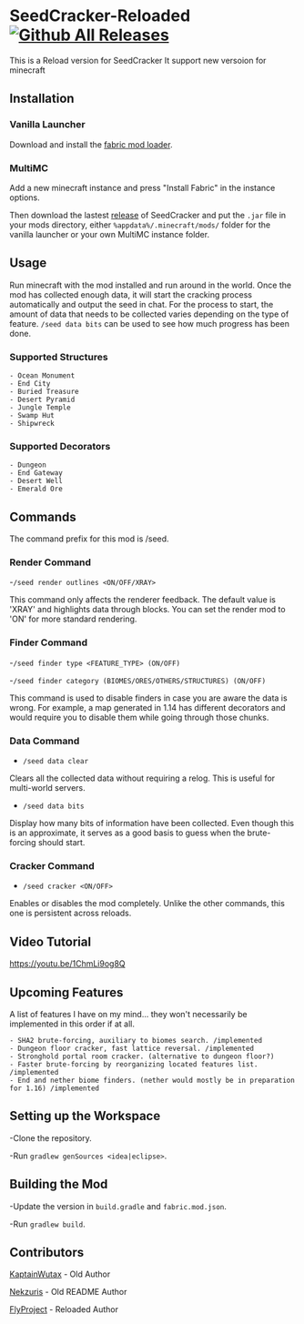 # SeedCracker-Reloaded [![Github All Releases](https://img.shields.io/github/downloads/KaptainWutax/SeedCracker/total.svg)]()
This is a Reload version for SeedCracker It support new versoion for minecraft

## Installation

 ### Vanilla Launcher

  Download and install the [fabric mod loader](https://fabricmc.net/use/).

 ### MultiMC

  Add a new minecraft instance and press "Install Fabric" in the instance options.


  Then download the lastest [release](https://github.com/KaptainWutax/SeedCracker/releases) of SeedCracker and put the `.jar` file    in your mods directory, either `%appdata%/.minecraft/mods/` folder for the vanilla launcher or your own MultiMC instance folder.

## Usage

  Run minecraft with the mod installed and run around in the world. Once the mod has collected enough data, it will start the cracking process automatically and output the seed in chat. For the process to start, the amount of data that needs to be collected varies depending on the type of feature. `/seed data bits` can be used to see how much progress has been done. 
  
  ### Supported Structures
    - Ocean Monument
    - End City
    - Buried Treasure
    - Desert Pyramid
    - Jungle Temple
    - Swamp Hut
    - Shipwreck
  
  ### Supported Decorators
    - Dungeon
    - End Gateway
    - Desert Well
    - Emerald Ore

## Commands

  The command prefix for this mod is /seed.
  
  ### Render Command  
  -`/seed render outlines <ON/OFF/XRAY>`
    
  This command only affects the renderer feedback. The default value is 'XRAY' and highlights data through blocks. You can set    the render mod to 'ON' for more standard rendering. 
  
  ### Finder Command
  -`/seed finder type <FEATURE_TYPE> (ON/OFF)`
  
  -`/seed finder category (BIOMES/ORES/OTHERS/STRUCTURES) (ON/OFF)`
  
  This command is used to disable finders in case you are aware the data is wrong. For example, a map generated in 1.14 has different decorators and would require you to disable them while going through those chunks.

  ### Data Command
  - `/seed data clear`
  
  Clears all the collected data without requiring a relog. This is useful for multi-world servers.
  
  - `/seed data bits`
  
  Display how many bits of information have been collected. Even though this is an approximate, it serves as a good basis to guess when the brute-forcing should start.
  
  ### Cracker Command
  - `/seed cracker <ON/OFF>`
 
  Enables or disables the mod completely. Unlike the other commands, this one is persistent across reloads.
  
## Video Tutorial

https://youtu.be/1ChmLi9og8Q

## Upcoming Features

A list of features I have on my mind... they won't necessarily be implemented in this order if at all.

    - SHA2 brute-forcing, auxiliary to biomes search. /implemented
    - Dungeon floor cracker, fast lattice reversal. /implemented
    - Stronghold portal room cracker. (alternative to dungeon floor?)
    - Faster brute-forcing by reorganizing located features list. /implemented
    - End and nether biome finders. (nether would mostly be in preparation for 1.16) /implemented

## Setting up the Workspace

-Clone the repository.

-Run `gradlew genSources <idea|eclipse>`.

## Building the Mod

-Update the version in `build.gradle` and `fabric.mod.json`.

-Run `gradlew build`.
 
## Contributors

[KaptainWutax](https://github.com/KaptainWutax) - Old Author

[Nekzuris](https://github.com/Nekzuris) - Old README Author

[FlyProject](https://github.com/FlyProj) - Reloaded Author
